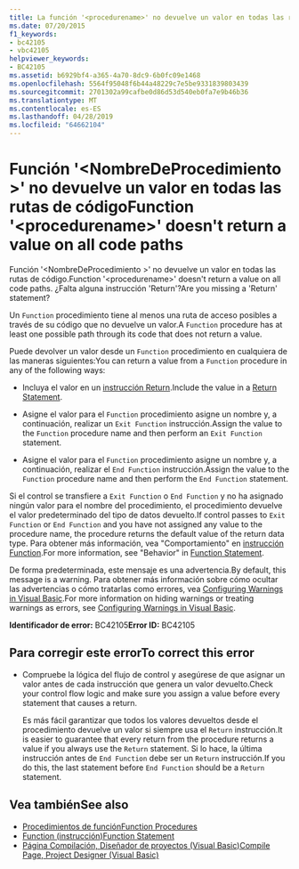 ```yaml
---
title: La función '<procedurename>' no devuelve un valor en todas las rutas de acceso a código
ms.date: 07/20/2015
f1_keywords:
- bc42105
- vbc42105
helpviewer_keywords:
- BC42105
ms.assetid: b6929bf4-a365-4a70-8dc9-6b0fc09e1468
ms.openlocfilehash: 5564f95048f6b44a48229c7e5be9331839803439
ms.sourcegitcommit: 2701302a99cafbe0d86d53d540eb0fa7e9b46b36
ms.translationtype: MT
ms.contentlocale: es-ES
ms.lasthandoff: 04/28/2019
ms.locfileid: "64662104"
---
```

# <a name="function-procedurename-doesnt-return-a-value-on-all-code-paths"></a><span data-ttu-id="d3de6-102">Función '\<NombreDeProcedimiento >' no devuelve un valor en todas las rutas de código</span><span class="sxs-lookup"><span data-stu-id="d3de6-102">Function '\<procedurename>' doesn't return a value on all code paths</span></span>
<span data-ttu-id="d3de6-103">Función '\<NombreDeProcedimiento >' no devuelve un valor en todas las rutas de código.</span><span class="sxs-lookup"><span data-stu-id="d3de6-103">Function '\<procedurename>' doesn't return a value on all code paths.</span></span> <span data-ttu-id="d3de6-104">¿Falta alguna instrucción 'Return'?</span><span class="sxs-lookup"><span data-stu-id="d3de6-104">Are you missing a 'Return' statement?</span></span>  
  
 <span data-ttu-id="d3de6-105">Un `Function` procedimiento tiene al menos una ruta de acceso posibles a través de su código que no devuelve un valor.</span><span class="sxs-lookup"><span data-stu-id="d3de6-105">A `Function` procedure has at least one possible path through its code that does not return a value.</span></span>  
  
 <span data-ttu-id="d3de6-106">Puede devolver un valor desde un `Function` procedimiento en cualquiera de las maneras siguientes:</span><span class="sxs-lookup"><span data-stu-id="d3de6-106">You can return a value from a `Function` procedure in any of the following ways:</span></span>  
  
- <span data-ttu-id="d3de6-107">Incluya el valor en un [instrucción Return](../../../visual-basic/language-reference/statements/return-statement.md).</span><span class="sxs-lookup"><span data-stu-id="d3de6-107">Include the value in a [Return Statement](../../../visual-basic/language-reference/statements/return-statement.md).</span></span>  
  
- <span data-ttu-id="d3de6-108">Asigne el valor para el `Function` procedimiento asigne un nombre y, a continuación, realizar un `Exit Function` instrucción.</span><span class="sxs-lookup"><span data-stu-id="d3de6-108">Assign the value to the `Function` procedure name and then perform an `Exit Function` statement.</span></span>  
  
- <span data-ttu-id="d3de6-109">Asigne el valor para el `Function` procedimiento asigne un nombre y, a continuación, realizar el `End Function` instrucción.</span><span class="sxs-lookup"><span data-stu-id="d3de6-109">Assign the value to the `Function` procedure name and then perform the `End Function` statement.</span></span>  
  
 <span data-ttu-id="d3de6-110">Si el control se transfiere a `Exit Function` o `End Function` y no ha asignado ningún valor para el nombre del procedimiento, el procedimiento devuelve el valor predeterminado del tipo de datos devuelto.</span><span class="sxs-lookup"><span data-stu-id="d3de6-110">If control passes to `Exit Function` or `End Function` and you have not assigned any value to the procedure name, the procedure returns the default value of the return data type.</span></span> <span data-ttu-id="d3de6-111">Para obtener más información, vea "Comportamiento" en [instrucción Function](../../../visual-basic/language-reference/statements/function-statement.md).</span><span class="sxs-lookup"><span data-stu-id="d3de6-111">For more information, see "Behavior" in [Function Statement](../../../visual-basic/language-reference/statements/function-statement.md).</span></span>  
  
 <span data-ttu-id="d3de6-112">De forma predeterminada, este mensaje es una advertencia.</span><span class="sxs-lookup"><span data-stu-id="d3de6-112">By default, this message is a warning.</span></span> <span data-ttu-id="d3de6-113">Para obtener más información sobre cómo ocultar las advertencias o cómo tratarlas como errores, vea [Configuring Warnings in Visual Basic](/visualstudio/ide/configuring-warnings-in-visual-basic).</span><span class="sxs-lookup"><span data-stu-id="d3de6-113">For more information on hiding warnings or treating warnings as errors, see [Configuring Warnings in Visual Basic](/visualstudio/ide/configuring-warnings-in-visual-basic).</span></span>  
  
 <span data-ttu-id="d3de6-114">**Identificador de error:** BC42105</span><span class="sxs-lookup"><span data-stu-id="d3de6-114">**Error ID:** BC42105</span></span>  
  
## <a name="to-correct-this-error"></a><span data-ttu-id="d3de6-115">Para corregir este error</span><span class="sxs-lookup"><span data-stu-id="d3de6-115">To correct this error</span></span>  
  
- <span data-ttu-id="d3de6-116">Compruebe la lógica del flujo de control y asegúrese de que asignar un valor antes de cada instrucción que genera un valor devuelto.</span><span class="sxs-lookup"><span data-stu-id="d3de6-116">Check your control flow logic and make sure you assign a value before every statement that causes a return.</span></span>  
  
     <span data-ttu-id="d3de6-117">Es más fácil garantizar que todos los valores devueltos desde el procedimiento devuelve un valor si siempre usa el `Return` instrucción.</span><span class="sxs-lookup"><span data-stu-id="d3de6-117">It is easier to guarantee that every return from the procedure returns a value if you always use the `Return` statement.</span></span> <span data-ttu-id="d3de6-118">Si lo hace, la última instrucción antes de `End Function` debe ser un `Return` instrucción.</span><span class="sxs-lookup"><span data-stu-id="d3de6-118">If you do this, the last statement before `End Function` should be a `Return` statement.</span></span>  
  
## <a name="see-also"></a><span data-ttu-id="d3de6-119">Vea también</span><span class="sxs-lookup"><span data-stu-id="d3de6-119">See also</span></span>

- [<span data-ttu-id="d3de6-120">Procedimientos de función</span><span class="sxs-lookup"><span data-stu-id="d3de6-120">Function Procedures</span></span>](../../../visual-basic/programming-guide/language-features/procedures/function-procedures.md)
- [<span data-ttu-id="d3de6-121">Function (instrucción)</span><span class="sxs-lookup"><span data-stu-id="d3de6-121">Function Statement</span></span>](../../../visual-basic/language-reference/statements/function-statement.md)
- [<span data-ttu-id="d3de6-122">Página Compilación, Diseñador de proyectos (Visual Basic)</span><span class="sxs-lookup"><span data-stu-id="d3de6-122">Compile Page, Project Designer (Visual Basic)</span></span>](/visualstudio/ide/reference/compile-page-project-designer-visual-basic)
